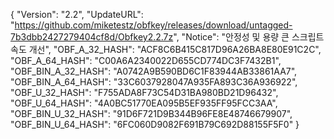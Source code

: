 {
  "Version": "2.2",
  "UpdateURL": "https://github.com/miketestz/obfkey/releases/download/untagged-7b3dbb2427279404cf8d/Obfkey2.2.7z",
  "Notice": "안정성 및 용량 큰 스크립트 속도 개선",
  "OBF_A_32_HASH": "ACF8C6B415C817D96A26BA8E80E91C2C",
  "OBF_A_64_HASH": "C00A6A2340022D655CD774DC3F7432B1",
  "OBF_BIN_A_32_HASH": "A0742A9B590BD6C1F83944AB33861AA7",
  "OBF_BIN_A_64_HASH": "33C6037928047A935FA893C36A936922",
  "OBF_U_32_HASH": "F755ADA8F73C54D31BA980BD21D96432",
  "OBF_U_64_HASH": "4A0BC51770EA095B5EF935FF95FCC3AA",
  "OBF_BIN_U_32_HASH": "91D6F721D9B344B96FE8E48746679907",
  "OBF_BIN_U_64_HASH": "6FC060D9082F691B79C692D88155F5F0"
}
